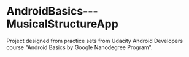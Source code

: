 # AndroidBasics---MusicalStructureApp
 Project designed from practice sets from Udacity Android Developers course "Android Basics by Google Nanodegree Program".
